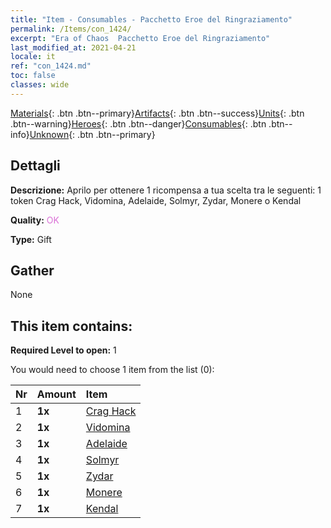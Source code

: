 ```yaml
---
title: "Item - Consumables - Pacchetto Eroe del Ringraziamento"
permalink: /Items/con_1424/
excerpt: "Era of Chaos  Pacchetto Eroe del Ringraziamento"
last_modified_at: 2021-04-21
locale: it
ref: "con_1424.md"
toc: false
classes: wide
---
```

 [Materials](/it/Items/){: .btn .btn--primary}[Artifacts](/it/Items/Artifacts/){: .btn .btn--success}[Units](/it/Items/Units/){: .btn .btn--warning}[Heroes](/it/Items/Heroes/){: .btn .btn--danger}[Consumables](/it/Items/Consumables/){: .btn .btn--info}[Unknown](/it/Items/Unknown/){: .btn .btn--primary}

## Dettagli
 **Descrizione:** Aprilo per ottenere 1 ricompensa a tua scelta tra le seguenti: 1 token Crag Hack, Vidomina, Adelaide, Solmyr, Zydar, Monere o Kendal

 **Quality:** <span style="color: #DA70D6">OK</span>

 **Type:** Gift

## Gather

  None

## This item contains:

 **Required Level to open:** 1

 You would need to choose 1 item from the list (0):

  | Nr | Amount |     Item    |
  |:---|:-------|:------------|
  | 1 |  **1x** | [Crag Hack](/it/Items/her_375/) |  | 
  | 2 |  **1x** | [Vidomina](/it/Items/her_372/) |  | 
  | 3 |  **1x** | [Adelaide](/it/Items/her_359/) |  | 
  | 4 |  **1x** | [Solmyr](/it/Items/her_386/) |  | 
  | 5 |  **1x** | [Zydar](/it/Items/her_385/) |  | 
  | 6 |  **1x** | [Monere](/it/Items/her_379/) |  | 
  | 7 |  **1x** | [Kendal](/it/Items/her_363/) |  | 
